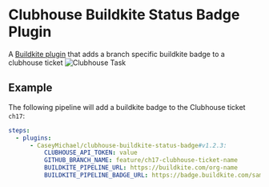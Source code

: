 # Clubhouse Buildkite Status Badge Plugin
A [Buildkite plugin](https://buildkite.com/docs/agent/v3/plugins) that adds a branch specific buildkite badge to a clubhouse ticket
![Clubhouse Task](https://imgur.com/eSGqrRa.png)

## Example

The following pipeline will add a buildkite badge to the Clubhouse ticket `ch17`:

```yml
steps:
  - plugins:
      - CaseyMichael/clubhouse-buildkite-status-badge#v1.2.3:
          CLUBHOUSE_API_TOKEN: value
          GITHUB_BRANCH_NAME: feature/ch17-clubhouse-ticket-name
          BUILDKITE_PIPELINE_URL: https://buildkite.com/org-name
          BUILDKITE_PIPELINE_BADGE_URL: https://badge.buildkite.com/sample.svg
```